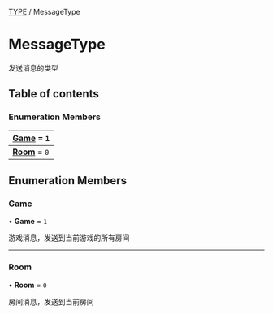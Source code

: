 [TYPE](../groups/TYPE.TYPE.md) / MessageType

# MessageType <Badge type="tip" text="Enumeration" /> <Score text="MessageType" />

发送消息的类型

## Table of contents

### Enumeration Members <Score text="Enumeration" /> 
| **[Game](mw.MessageType.md#game)** = ``1``  |
| :----- |
| **[Room](mw.MessageType.md#room)** = ``0`` |

## Enumeration Members

### Game <Score text="Game" /> 

• **Game** = ``1``

游戏消息，发送到当前游戏的所有房间

___

### Room <Score text="Room" /> 

• **Room** = ``0``

房间消息，发送到当前房间

